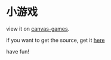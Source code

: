 # 小游戏

view it on [canvas-games](http://funkylover.github.io/canvas-games/).

if you want to get the source, get it [here](https://github.com/funkyLover/canvas-games)

have fun!